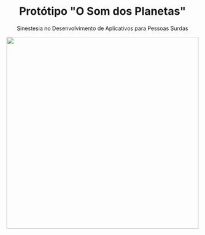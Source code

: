 <h1 align="center">Protótipo "O Som dos Planetas"</h1>
<p align="center">Sinestesia no Desenvolvimento de Aplicativos para Pessoas Surdas</p>

<div align="center"> 
  <img src="https://user-images.githubusercontent.com/108685945/180600694-8d004c3b-7be5-478b-ac23-b9b902bf5f5c.jpg" width="500px"/>
</div>
